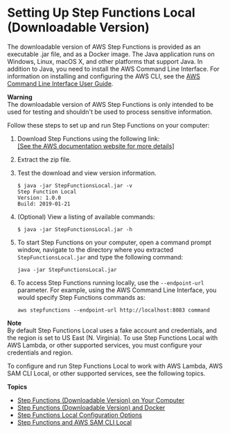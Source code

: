 # Setting Up Step Functions Local \(Downloadable Version\)<a name="sfn-local"></a>

The downloadable version of AWS Step Functions is provided as an executable \.jar file, and as a Docker image\. The Java application runs on Windows, Linux, macOS X, and other platforms that support Java\. In addition to Java, you need to install the AWS Command Line Interface\. For information on installing and configuring the AWS CLI, see the [AWS Command Line Interface User Guide](https://docs.aws.amazon.com/cli/latest/userguide/)\.

**Warning**  
The downloadable version of AWS Step Functions is only intended to be used for testing and shouldn't be used to process sensitive information\.

Follow these steps to set up and run Step Functions on your computer:

1. Download Step Functions using the following link:     
[\[See the AWS documentation website for more details\]](http://docs.aws.amazon.com/step-functions/latest/dg/sfn-local.html)

1. Extract the zip file\.

1. Test the download and view version information\.

   ```
   $ java -jar StepFunctionsLocal.jar -v
   Step Function Local
   Version: 1.0.0
   Build: 2019-01-21
   ```

1. \(Optional\) View a listing of available commands:

   ```
   $ java -jar StepFunctionsLocal.jar -h
   ```

1. To start Step Functions on your computer, open a command prompt window, navigate to the directory where you extracted `StepFunctionsLocal.jar` and type the following command:

   ```
   java -jar StepFunctionsLocal.jar
   ```

1. To access Step Functions running locally, use the `--endpoint-url` parameter\. For example, using the AWS Command Line Interface, you would specify Step Functions commands as:

   ```
   aws stepfunctions --endpoint-url http://localhost:8083 command
   ```

**Note**  
By default Step Functions Local uses a fake account and credentials, and the region is set to US East \(N\. Virginia\)\. To use Step Functions Local with AWS Lambda, or other supported services, you must configure your credentials and region\.

To configure and run Step Functions Local to work with AWS Lambda, AWS SAM CLI Local, or other supported services, see the following topics\. 

**Topics**
+ [Step Functions \(Downloadable Version\) on Your Computer](sfn-local-computer.md)
+ [Step Functions \(Downloadable Version\) and Docker](sfn-local-docker.md)
+ [Step Functions Local Configuration Options](sfn-local-config-options.md)
+ [Step Functions and AWS SAM CLI Local](sfn-local-lambda.md)